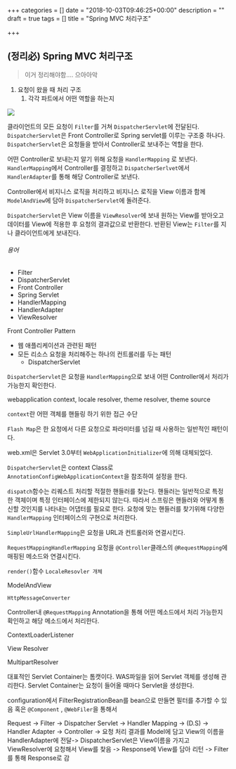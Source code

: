 +++
categories = []
date = "2018-10-03T09:46:25+00:00"
description = ""
draft = true
tags = []
title = "Spring MVC 처리구조"

+++
## (정리必) Spring MVC 처리구조

> 이거 정리해야함.... 으아아악

1. 요청이 왔을 때 처리 구조
   1. 각각 파트에서 어떤 역할을 하는지

![](/uploads/2152594E590431631F.jpg)

클라이언트의 모든 요청이 `Filter`를 거쳐 `DispatcherServlet`에 전달된다. `DispatcherServlet`은 Front Controller로 Spring servlet를 이루는 구조중 하나다. `DispatcherServlet`은 요청들을 받아서 Controller로 보내주는 역할을 한다. 

어떤 Controller로 보내는지 알기 위해 요청을  `HandlerMapping` 로 보낸다. `HandlerMapping`에서 Controller를 결정하고 `DispatcherSerlvet`에서 `HandlerAdapter`를 통해 해당 Controller로 보낸다.

Controller에서 비지니스 로직을 처리하고 비지니스 로직을 View 이름과 함께  `ModelAndView`에 담아 `DispatcherServlet`에 돌려준다.

`DispatcherServlet`은 View 이름을 `ViewResolver`에 보내 원하는 View를 받아오고 데이터를 View에 적용한 후 요청의 결과값으로 반환한다. 반환된 View는 `Filter`를 지나 클라이언트에게 보내진다. 

###### 용어

* Filter
* DispatcherServlet
* Front Controller
* Spring Servlet
* HandlerMapping
* HandlerAdapter
* ViewResolver

Front Controller Pattern

* 웹 애플리케이션과 관련된 패턴
* 모든 리소스 요청을 처리해주는 하나의 컨트롤러를 두는 패턴
  * DispatcherServlet

`DispatcherServlet`은 요청을 `HandlerMapping`으로 보내 어떤 Controller에서 처리가 가능한지 확인한다.

webapplication context, locale resolver, theme resolver, theme source

`context`란 어떤 객체를 핸들링 하기 위한 접근 수단

`Flash Map`은 한 요청에서 다른 요청으로 파라미터를 넘길 때 사용하는 일반적인 패턴이다.

web.xml은 Servlet 3.0부터 `WebApplicationInitializer`에 의해 대체되었다.

`DispatcherServlet`은 context Class로 `AnnotationConfigWebApplicationContext`을 참조하여 설정을 한다.

`dispatch`함수는 리퀘스트 처리할 적절한 핸들러를 찾는다. 핸들러는 일반적으로 특정한 객체이며 특정 인터페이스에 제한되지 않는다. 따라서 스프링은 핸들러와 어떻게 통신할 것인지를 나타내는 어댑터를 필요로 한다. 요청에 맞는 핸들러를 찾기위해 다양한 `HandlerMapping` 인터페이스의 구현으로 처리한다.

`SimpleUrlHandlerMapping`은 요청을 URL과 컨트롤러와 연결시킨다.

`RequestMappingHandlerMapping` 요청을 `@Controller`클래스의 `@RequestMapping`에 매핑된 메소드와 연결시킨다.

`render()`함수 `LocaleResovler 개체`

ModelAndView

`HttpMessageConverter`

Controller내 `@RequestMapping` Annotation을 통해 어떤 메소드에서 처리 가능한지 확인하고 해당 메소드에서 처리한다.

ContextLoaderListener

View Resolver

MultipartResolver

대표적인 Servlet Container는 톰캣이다. WAS파일을 읽어 Servlet 객체를 생성해 관리한다. Servlet Container는 요청이 들어올 때마다 Servlet을 생성한다.

configuration에서 FilterRegistrationBean를 bean으로 만들면 필터를 추가할 수 있음 혹은 `@Component` , `@WebFiler`을 통해서

Request -> Filter -> Dispatcher Servlet -> Handler Mapping -> (D.S) -> Handler Adapter -> Controller -> 요청 처리 결과를 Model에 담고 View의 이름을 HandlerAdapter에 전달-> DispatcherServlet은 View이름을 가지고 ViewResolver에 요청해서  View를 찾음 -> Response에 View를 담아 리턴 -> Filter를 통해 Response로 감